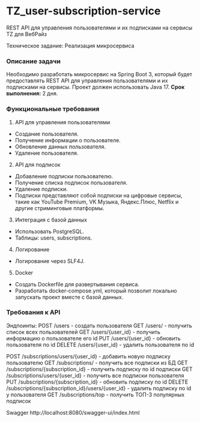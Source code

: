 # TZ_user-subscription-service
REST API для управления пользователями и их подписками на сервисы TZ для ВебРайз


Техническое задание: Реализация микросервиса
### Описание задачи
Необходимо разработать микросервис на Spring Boot 3, который будет
предоставлять REST API для управления пользователями и их подписками на
сервисы.
Проект должен использовать Java 17.
**Срок выполнения:** 2 дня.
### Функциональные требования
1. API для управления пользователями
 - Создание пользователя.
 - Получение информации о пользователе.
 - Обновление данных пользователя.
 - Удаление пользователя.
2. API для подписок
 - Добавление подписки пользователю.
 - Получение списка подписок пользователя.
 - Удаление подписки.
 - Подписки представляют собой подписки на цифровые сервисы, такие как
YouTube Premium, VK Музыка, Яндекс.Плюс, Netflix и другие стриминговые
платформы.
3. Интеграция с базой данных
 - Использовать PostgreSQL.
 - Таблицы: users, subscriptions.
4. Логирование
 - Логирование через SLF4J.
5. Docker
 - Создать Dockerfile для развертывания сервиса.
 - Разработать docker-compose.yml, который позволит локально запускать проект
вместе с базой данных.
### Требования к API

Эндпоинты:
POST /users - создать пользователя
GET /users/ - получить список всех пользователей
GET /users/{user_id} - получить информацию о пользователе его id
PUT /users/{user_id} - обновить пользователя по id
DELETE /users/{user_id} - удалить пользователя по id

POST /subscriptions/users/{user_id} - добавить новую подписку пользователю
GET /subscriptions/ - получить все подписки из БД
GET /subscriptions/{subscription_id} - получить подписку по id подписки
GET /subscriptions/users/{user_id} - получить все подписки пользователя
PUT /subscriptions/{subscription_id} - обновить подписку по id
DELETE /subscriptions/{subscription_id}/users/{user_id} - удалить подписку по id у пользователя
GET /subscriptions/top - получить ТОП-3 популярных подписок

Swagger
http://localhost:8080/swagger-ui/index.html
